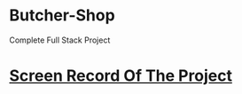 # Butcher-Shop
 Complete Full Stack Project

# [Screen Record Of The Project](https://github.com/Moohameed47/Butcher-Shop/blob/main/ButcherShop.mkv)
